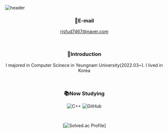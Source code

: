![header](https://capsule-render.vercel.app/api?type=waving&animation=fadeIn&color=gradient&height=250&section=header&text=Welcome%20to%20GeonRyoung's%20Github&fontSize=50)
<div align="center">

### 📧E-mail
rjsfud7467@naver.com

<br>

### 👋Introduction 
I majored in Computer Scinece in Yeungnam University(2022.03~).
I lived in Korea

<br>

### 📚Now Studying
![C++](https://img.shields.io/badge/c++-%2300599C.svg?style=for-the-badge&logo=c%2B%2B&logoColor=white)
![GitHub](https://img.shields.io/badge/github-%23121011.svg?style=for-the-badge&logo=github&logoColor=white)

<br>

[![Solved.ac Profile](http://mazassumnida.wtf/api/v2/generate_badge?boj=fud7467)]
</div>
